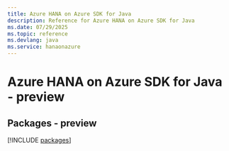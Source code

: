 ```yaml
---
title: Azure HANA on Azure SDK for Java
description: Reference for Azure HANA on Azure SDK for Java
ms.date: 07/29/2025
ms.topic: reference
ms.devlang: java
ms.service: hanaonazure
---
```

# Azure HANA on Azure SDK for Java - preview
## Packages - preview
[!INCLUDE [packages](hana-on-azure-index.md)]